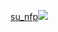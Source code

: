 
<a href="https://www.instagram.com/su_nfp/" target="_blank">su_nfp<img src="https://img.shields.io/#E4405F/뱃지레이블-배경색?style=&logo=&logoColor=로고색상"/></a>
